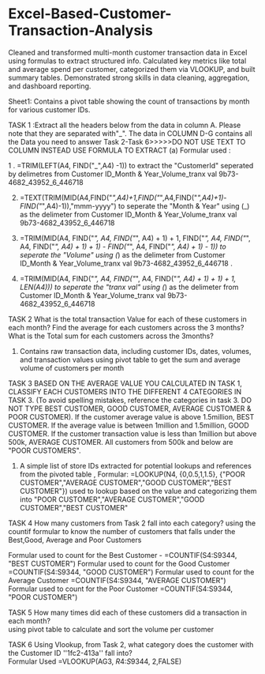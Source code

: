 # Excel-Based-Customer-Transaction-Analysis
Cleaned and transformed multi-month customer transaction data in Excel using formulas to extract structured info. Calculated key metrics like total and average spend per customer, categorized them via VLOOKUP, and built summary tables. Demonstrated strong skills in data cleaning, aggregation, and dashboard reporting.


Sheet1: Contains a pivot table showing the count of transactions by month for various customer IDs.

TASK 1 :Extract all the headers below from the data in column A. Please note that they are separated with"_". 
The data in COLUMN D-G contains all the Data you need to answer Task 2-Task 6>>>>>DO NOT USE TEXT TO COLUMN INSTEAD USE FORMULA TO EXTRACT
(a) Formular used : 

1 . =TRIM(LEFT(A4, FIND("_",A4) -1)) to extract the "CustomerId" seperated by delimetres from
Customer ID_Month & Year_Volume_tranx val
9b73-4682_43952_6_446718

2. =TEXT(TRIM(MID(A4,FIND("_",A4)+1,FIND("_",A4,FIND("_",A4)+1)-FIND("_",A4)-1)),"mmm-yyyy") to seperate the "Month & Year" using (_) as the delimeter
from Customer ID_Month & Year_Volume_tranx val
9b73-4682_43952_6_446718

3. =TRIM(MID(A4, FIND("_", A4, FIND("_", A4) + 1) + 1, FIND("_", A4, FIND("_", A4, FIND("_", A4) + 1) + 1) - FIND("_", A4, FIND("_", A4) + 1) - 1))
   to seperate the "Volume" using (_) as the delimeter from
   Customer ID_Month & Year_Volume_tranx val
    9b73-4682_43952_6_446718
.
5. =TRIM(MID(A4, FIND("_", A4, FIND("_", A4, FIND("_", A4) + 1) + 1) + 1, LEN(A4))) to seperate the "tranx val" using (_) as the delimeter from
   Customer ID_Month & Year_Volume_tranx val
     9b73-4682_43952_6_446718
   
TASK 2
       What is the total transaction Value for each of these customers in each month?
       Find the average for each customers across the 3 months? What is the Total sum for each customers across the 3months?				

  1. Contains raw transaction data, including customer IDs, dates, volumes, and transaction values using pivot table to get the sum and average volume of customers per month

TASK 3
    BASED ON THE AVERAGE VALUE YOU CALCULATED IN TASK 1, CLASSIFY EACH CUSTOMERS INTO THE DIFFERENT 4 CATEGORIES IN TASK 3. (To avoid spelling mistakes, reference the categories in task 3. DO NOT TYPE BEST CUSTOMER, GOOD CUSTOMER, AVERAGE CUSTOMER & POOR CUSTOMER).                                                                               If the customer average value is above 1.5million, BEST CUSTOMER. If the average value is between 1million and 1.5million, GOOD CUSTOMER. If the customer transaction value is less than 1million but above 500k, AVERAGE CUSTOMER. All customers from 500k and below are "POOR CUSTOMERS".	

  1. A simple list of store IDs extracted for potential lookups and references from the pivoted table ,
     Formular: =LOOKUP(N4, {0,0.5,1,1.5}, {"POOR CUSTOMER","AVERAGE CUSTOMER","GOOD CUSTOMER","BEST CUSTOMER"}) used to lookup based on the value and categorizing them into
     "POOR CUSTOMER","AVERAGE CUSTOMER","GOOD CUSTOMER","BEST CUSTOMER"

TASK 4
   How many customers from Task 2 fall into each category?	using the countif formular to know the number of customers that falls under the Best,Good, Average and Poor Customers
   
Formular used to count for the Best Customer - =COUNTIF(S4:S9344, "BEST CUSTOMER") 
Formular used to count for the Good Customer =COUNTIF(S4:S9344, "GOOD CUSTOMER")
Formular used to count for the Average Customer =COUNTIF(S4:S9344, "AVERAGE CUSTOMER")
Formular used to count for the Poor Customer =COUNTIF(S4:S9344, "POOR CUSTOMER")

TASK 5
     How many times did each of these customers did a transaction in each month?			
using pivot table to calculate and sort the volume per customer

TASK 6
    Using Vlookup, from Task 2, what category does the customer with the Customer ID ''1fc2-413a'' fall into?			
Formular Used =VLOOKUP(AG3, $R$4:$S$9344, 2,FALSE)








